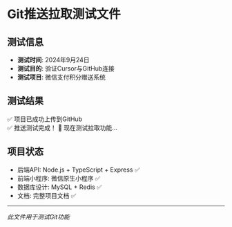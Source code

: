 # Git推送拉取测试文件

## 测试信息
- **测试时间**: 2024年9月24日
- **测试目的**: 验证Cursor与GitHub连接
- **测试项目**: 微信支付积分赠送系统

## 测试结果
✅ 项目已成功上传到GitHub  
✅ 推送测试完成！
🔄 现在测试拉取功能...

## 项目状态
- 后端API: Node.js + TypeScript + Express ✅
- 前端小程序: 微信原生小程序 ✅  
- 数据库设计: MySQL + Redis ✅
- 文档: 完整项目文档 ✅

---
*此文件用于测试Git功能*
